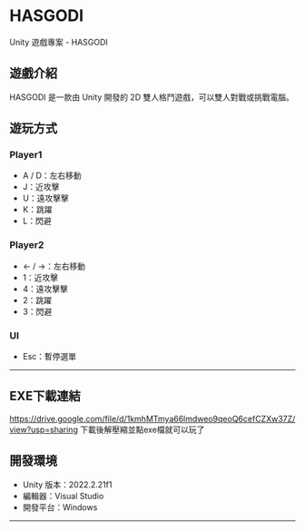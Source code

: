 # HASGODI

Unity 遊戲專案 - HASGODI

## 遊戲介紹

HASGODI 是一款由 Unity 開發的 2D 雙人格鬥遊戲，可以雙人對戰或挑戰電腦。

## 遊玩方式

### Player1
- A / D：左右移動  
- J：近攻擊  
- U：遠攻擊擊
- K：跳躍  
- L：閃避
### Player2
- <- / ->：左右移動  
- 1：近攻擊  
- 4：遠攻擊擊
- 2：跳躍  
- 3：閃避

### UI
- Esc：暫停選單
---

## EXE下載連結
https://drive.google.com/file/d/1kmhMTmya66lmdweo9qeoQ6cefCZXw37Z/view?usp=sharing
下載後解壓縮並點exe檔就可以玩了
## 開發環境

- Unity 版本：2022.2.21f1
- 編輯器：Visual Studio
- 開發平台：Windows

---


